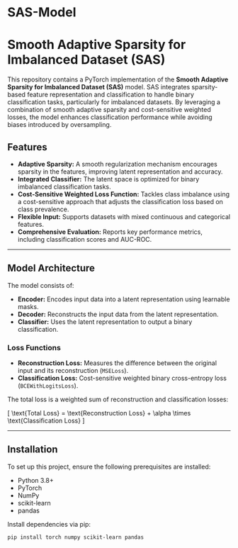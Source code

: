 # SAS-Model
# Smooth Adaptive Sparsity for Imbalanced Dataset (SAS)

This repository contains a PyTorch implementation of the **Smooth Adaptive Sparsity for Imbalanced Dataset (SAS)** model. SAS integrates sparsity-based feature representation and classification to handle binary classification tasks, particularly for imbalanced datasets. By leveraging a combination of smooth adaptive sparsity and cost-sensitive weighted losses, the model enhances classification performance while avoiding biases introduced by oversampling.

## Features
- **Adaptive Sparsity:** A smooth regularization mechanism encourages sparsity in the features, improving latent representation and accuracy.
- **Integrated Classifier:** The latent space is optimized for binary imbalanced classification tasks.
- **Cost-Sensitive Weighted Loss Function:** Tackles class imbalance using a cost-sensitive approach that adjusts the classification loss based on class prevalence.
- **Flexible Input:** Supports datasets with mixed continuous and categorical features.
- **Comprehensive Evaluation:** Reports key performance metrics, including classification scores and AUC-ROC.

---

## Model Architecture

The model consists of:
- **Encoder:** Encodes input data into a latent representation using learnable masks.
- **Decoder:** Reconstructs the input data from the latent representation.
- **Classifier:** Uses the latent representation to output a binary classification.

### Loss Functions
- **Reconstruction Loss:** Measures the difference between the original input and its reconstruction (`MSELoss`).
- **Classification Loss:** Cost-sensitive weighted binary cross-entropy loss (`BCEWithLogitsLoss`).

The total loss is a weighted sum of reconstruction and classification losses:

\[
\text{Total Loss} = \text{Reconstruction Loss} + \alpha \times \text{Classification Loss}
\]

---

## Installation

To set up this project, ensure the following prerequisites are installed:
- Python 3.8+
- PyTorch
- NumPy
- scikit-learn
- pandas

Install dependencies via pip:
```bash
pip install torch numpy scikit-learn pandas

